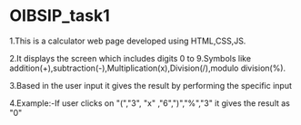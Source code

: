 # OIBSIP_task1


1.This is a calculator web page developed using HTML,CSS,JS.


2.It displays the screen which includes digits 0 to 9.Symbols like addition(+),subtraction(-),Multiplication(x),Division(/),modulo division(%).


3.Based in the user input it gives the result by performing the specific input


4.Example:-If user clicks on "(","3", "x" ,"6",")","%","3" it gives the result as "0"
